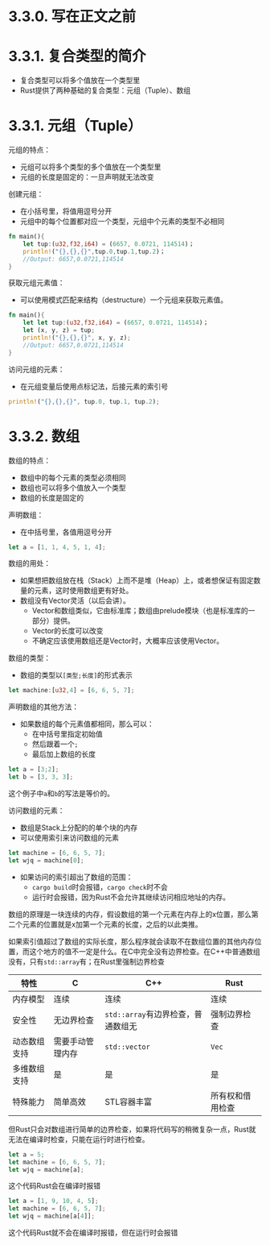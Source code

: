 # 3.3.0. 写在正文之前

# 3.3.1. 复合类型的简介
- 复合类型可以将多个值放在一个类型里
- Rust提供了两种基础的复合类型：元组（Tuple）、数组

# 3.3.1. 元组（Tuple）
元组的特点：
- 元组可以将多个类型的多个值放在一个类型里
- 元组的长度是固定的：一旦声明就无法改变 

创建元组：
- 在小括号里，将值用逗号分开
- 元组中的每个位置都对应一个类型，元组中个元素的类型不必相同
```rust
fn main(){
	let tup:(u32,f32,i64) = (6657, 0.0721, 114514)；
	println!("{},{},{}",tup.0,tup.1,tup.2)；
	//Output: 6657,0.0721,114514
}
```

获取元组元素值：
- 可以使用模式匹配来结构（destructure）一个元组来获取元素值。
```rust
fn main(){
	let let tup:(u32,f32,i64) = (6657, 0.0721, 114514)；
	let (x, y, z) = tup;
	println!("{},{},{}", x, y, z);
	//Output: 6657,0.0721,114514
}
```

访问元组的元素：
- 在元组变量后使用点标记法，后接元素的索引号
```rust
println!("{},{},{}", tup.0, tup.1, tup.2);
```

# 3.3.2. 数组
数组的特点：
- 数组中的每个元素的类型必须相同
- 数组也可以将多个值放入一个类型
- 数组的长度是固定的

声明数组：
- 在中括号里，各值用逗号分开
```rust
let a = [1, 1, 4, 5, 1, 4];
```

数组的用处：
- 如果想把数组放在栈（Stack）上而不是堆（Heap）上，或者想保证有固定数量的元素，这时使用数组更有好处。
- 数组没有Vector灵活（以后会讲）。
  - Vector和数组类似，它由标准库；数组由prelude模块（也是标准库的一部分）提供。
  - Vector的长度可以改变
  - 不确定应该使用数组还是Vector时，大概率应该使用Vector。

数组的类型：
- 数组的类型以`[类型;长度]`的形式表示
```rust
let machine:[u32,4] = [6, 6, 5, 7];
```

声明数组的其他方法：
- 如果数组的每个元素值都相同，那么可以：
  - 在中括号里指定初始值
  - 然后跟着一个`;`
  - 最后加上数组的长度
```rust
let a = [3;2];
let b = [3, 3, 3];
```
这个例子中`a`和`b`的写法是等价的。

访问数组的元素：
- 数组是Stack上分配的的单个块的内存
- 可以使用索引来访问数组的元素
```rust
let machine = [6, 6, 5, 7];
let wjq = machine[0];
```
- 如果访问的索引超出了数组的范围：
  - `cargo build`时会报错，`cargo check`时不会
  - 运行时会报错，因为Rust不会允许其继续访问相应地址的内存。
  
数组的原理是一块连续的内存，假设数组的第一个元素在内存上的x位置，那么第二个元素的位置就是x加第一个元素的长度，之后的以此类推。

如果索引值超过了数组的实际长度，那么程序就会读取不在数组位置的其他内存位置，而这个地方的值不一定是什么。在C中完全没有边界检查。在C++中普通数组没有，只有`std::array`有；在Rust里强制边界检查

| 特性              | C                      | C++                                   | Rust                   |
|-------------------|------------------------|---------------------------------------|------------------------|
| 内存模型          | 连续                  | 连续                                 | 连续                  |
| 安全性            | 无边界检查            | `std::array`有边界检查，普通数组无    | 强制边界检查          |
| 动态数组支持      | 需要手动管理内存      | `std::vector`                        | `Vec`                 |
| 多维数组支持      | 是                    | 是                                   | 是                    |
| 特殊能力          | 简单高效              | STL容器丰富                          | 所有权和借用检查      |

但Rust只会对数组进行简单的边界检查，如果将代码写的稍微复杂一点，Rust就无法在编译时检查，只能在运行时进行检查。
```rust
let a = 5;
let machine = [6, 6, 5, 7];
let wjq = machine[a];
```
这个代码Rust会在编译时报错

```rust
let a = [1, 9, 10, 4, 5];
let machine = [6, 6, 5, 7];
let wjq = machine[a[4]];
```
这个代码Rust就不会在编译时报错，但在运行时会报错
